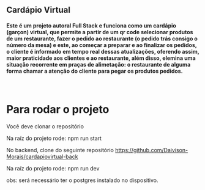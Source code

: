 ## Cardápio Virtual
<h4>  Este é um projeto autoral Full Stack e funciona como um cardápio (garçon) virtual, que permite a partir de um qr code selecionar produtos de um restaurante, fazer o pedido ao restaurante (o pedido trás consigo o número da mesa) e este, ao começar a preparar e ao finalizar os pedidos, o cliente é informado em tempo real dessas atualizações, oferendo assim, maior praticidade aos clientes e ao restaurante, além disso, elemina uma situação recorrente em praças de alimetação: o restaurante de alguma forma chamar a atenção do cliente para pegar os produtos pedidos.</h4>
<br>

# Para rodar o projeto
Você deve clonar o repositório

Na raíz do projeto rode: npm run start

No backend, clone do seguinte repositório https://github.com/Daivison-Morais/cardapiovirtual-back

Na raíz do projeto rode: npm run dev

obs: será necessário ter o postgres instalado no dispositivo.
